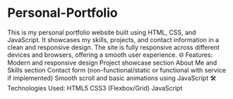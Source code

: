 # Personal-Portfolio
This is my personal portfolio website built using HTML, CSS, and JavaScript. It showcases my skills, projects, and contact information in a clean and responsive design. The site is fully responsive across different devices and browsers, offering a smooth user experience.  🌐 Features: Modern and responsive design  Project showcase section  About Me and Skills section  Contact form (non-functional/static or functional with service if implemented)  Smooth scroll and basic animations using JavaScript  🛠️ Technologies Used: HTML5  CSS3 (Flexbox/Grid)  JavaScript
